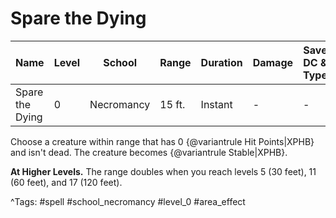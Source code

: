 # Spare the Dying

| Name | Level | School | Range | Duration | Damage | Save DC & Type |
|------|-------|--------|-------|----------|--------|----------------|
| Spare the Dying | 0 | Necromancy | 15 ft. | Instant | - | - |

Choose a creature within range that has 0 {@variantrule Hit Points|XPHB} and isn't dead. The creature becomes {@variantrule Stable|XPHB}.

**At Higher Levels.** The range doubles when you reach levels 5 (30 feet), 11 (60 feet), and 17 (120 feet).

^Tags: #spell #school_necromancy #level_0 #area_effect